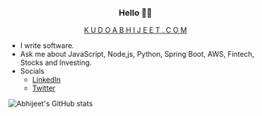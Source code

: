 <h3 align="center">Hello 👋🏻</h3>


<p align="center">
  <a href="https://kudoabhijeet.com" target="_blank">
    K U D O A B H I J E E T . C O M
  </a>
</p>

-   I write software.
-   Ask me about JavaScript, Node,js, Python, Spring Boot, AWS, Fintech, Stocks and Investing. 
-   Socials
    - [LinkedIn](https://www.linkedin.com/in/kudoabhijeet/)
    - [Twitter](https://twitter.com/kudoabhijeet)

![Abhijeet's GitHub stats](https://github-readme-stats.vercel.app/api?username=kudoabhijeet&show_icons=true&theme=radical&hide=contribs)

